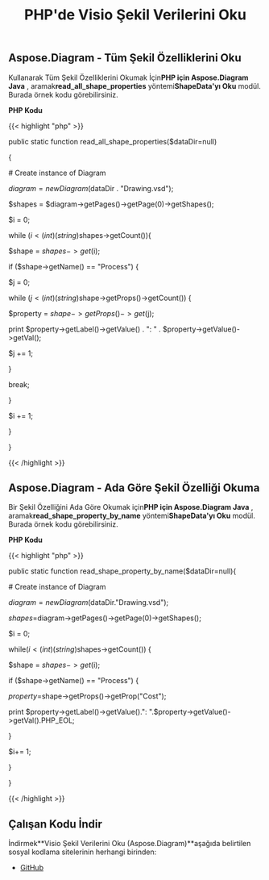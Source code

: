 ﻿---
title: PHP'de Visio Şekil Verilerini Oku
type: docs
weight: 50
url: /tr/java/read-visio-shape-data-in-php/
---
## **Aspose.Diagram - Tüm Şekil Özelliklerini Oku**
 Kullanarak Tüm Şekil Özelliklerini Okumak İçin**PHP için Aspose.Diagram Java** , aramak**read_all_shape_properties** yöntemi**ShapeData'yı Oku** modül. Burada örnek kodu görebilirsiniz.

**PHP Kodu**

{{< highlight "php" >}}

 public static function read_all_shape_properties($dataDir=null)

{

\# Create instance of Diagram

$diagram = new Diagram($dataDir . "Drawing.vsd");

$shapes = $diagram->getPages()->getPage(0)->getShapes();

$i = 0;

while ($i <(int)(string)$shapes->getCount()){

$shape = $shapes->get($i);

if ($shape->getName() == "Process") {

$j = 0;

while ($j<(int)(string)$shape->getProps()->getCount()) {

$property = $shape->getProps()->get($j);

print $property->getLabel()->getValue() . ": " . $property->getValue()->getVal();

$j += 1;

}

break;

}

$i += 1;

}

}

{{< /highlight >}}
## **Aspose.Diagram - Ada Göre Şekil Özelliği Okuma**
 Bir Şekil Özelliğini Ada Göre Okumak için**PHP için Aspose.Diagram Java** , aramak**read_shape_property_by_name** yöntemi**ShapeData'yı Oku** modül. Burada örnek kodu görebilirsiniz.

**PHP Kodu**

{{< highlight "php" >}}

 public static function read_shape_property_by_name($dataDir=null){

\# Create instance of Diagram

$diagram=new Diagram($dataDir."Drawing.vsd");

$shapes=$diagram->getPages()->getPage(0)->getShapes();

$i = 0;

while($i<(int)(string)$shapes->getCount()) {

$shape = $shapes->get($i);

if ($shape->getName() == "Process") {

$property=$shape->getProps()->getProp("Cost");

print $property->getLabel()->getValue().": ".$property->getValue()->getVal().PHP_EOL;

}

$i+= 1;

}

}

{{< /highlight >}}
## **Çalışan Kodu İndir**
 İndirmek**Visio Şekil Verilerini Oku (Aspose.Diagram)**aşağıda belirtilen sosyal kodlama sitelerinin herhangi birinden:

- [GitHub](https://github.com/asposediagram/Aspose.Diagram-for-Java/blob/master/Plugins/Aspose_Diagram_Java_for_PHP/src/aspose/diagram/WorkingwithShapes/ReadShapeData.php)
